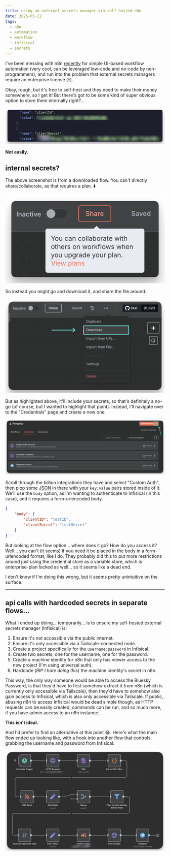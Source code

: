 ```yaml
---
title: using an external secrets manager via self-hosted n8n
date: 2025-05-12
tags:
  - n8n
  - automation
  - workflow
  - infisical
  - secrets
---
```

I've been messing with n8n [recently](https://bsky.app/profile/alp1n3.dev/post/3lorc2ho5r22y) for simple UI-based workflow automation (very cool, can be leveraged low-code and no-code by non-programmers), and run into the problem that external secrets managers require an enterprise license (💀). 

Okay, rough, but it's free to self-host and they need to make their money somewhere, so I get it! But there's got to be some kind of super obvious option to store them internally right?...

![](images/CleanShot%202025-05-12%20at%2010.27.46@2x.png)

**Not easily.**

## internal secrets?

The above screenshot is from a downloaded flow. You can't directly share/collaborate, as that requires a plan. ⬇️

![](images/CleanShot%202025-05-12%20at%2010.29.08@2x.png)

So instead you might go and download it, and share the file around.

![](images/CleanShot%202025-05-12%20at%2010.29.48@2x.png)

But as highlighted above, it'll include your secrets, so that's definitely a no-go (of course, but I wanted to highlight that point). Instead, I'll navigate over to the "Credentials" page and create a new one.

![](images/CleanShot%202025-05-12%20at%2010.37.26@2x.png)

Scroll through the billion integrations they have and select "Custom Auth", then plop some [JSON](https://docs.n8n.io/integrations/builtin/credentials/httprequest/#body) in there with your `key:value` pairs stored inside of it. We'll use the `body` option, as I'm wanting to authenticate to Infisical (in this case), and it requires a form-urlencoded body.

```json
{
	"body": {
		"clientID": "testID",
		"clientSecret": "testSecret"
	}
}
```

But looking at the flow option... where does it go? How do you access it? Well... you can't (it seems) if you need it be placed in the body in a form-urlencoded format, like I do. They probably did this to put more restrictions around just using the credential store as a variable store, which is enterprise-plan locked as well... so it seems like a dead end.

I don't know if I'm doing this wrong, but it seems pretty unintuitive on the surface.

---

## api calls with hardcoded secrets in separate flows...

What I ended up doing... temporarily... is to ensure my self-hosted external secrets manager (Infisical) is:

1. Ensure it's not accessible via the public internet.
2. Ensure it's only accessible via a Tailscale-connected node.
3. Create a project specifically for the `username:password` in Infisical.
4. Create two secrets; one for the username, one for the password.
5. Create a machine identity for n8n that only has viewer access to the new project (I'm using universal auth).
6. Hardcode (*RIP I hate doing this*) the machine identity's secret in n8n.

This way, the only way someone would be able to access the Bluesky Password, is that they'd have to first somehow extract it from n8n (which is currently only accessible via Tailscale), then they'd have to somehow also gain access to Infisical, which is also only accessible via Tailscale. If public, abusing n8n to access Infisical would be dead simple though, as HTTP requests can be easily created, commands can be run, and so much more, if you have admin access to an n8n instance.

**This isn't ideal.**

And I'd prefer to find an alternative at this point 😂. Here's what the main flow ended up looking like, with a hook into another flow that controls grabbing the username and password from Infisical:

![](images/CleanShot%202025-05-12%20at%2014.17.54@2x.png)

